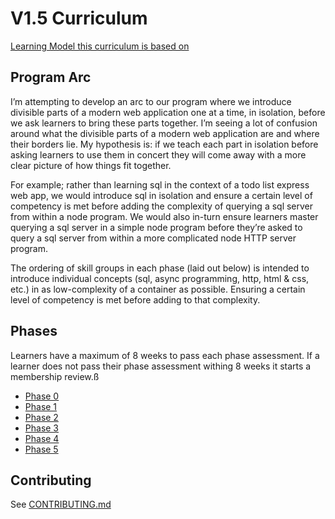 # V1.5 Curriculum

[Learning Model this curriculum is based on](https://docs.google.com/document/d/1hYsvbiqqsx3NN8EdaGFAES6y0vaJl5lkuoWIv22fON0/edit)

## Program Arc

I’m attempting to develop an arc to our program where we introduce divisible
parts of a modern web application one at a time, in isolation, before we ask
learners to bring these parts together. I’m seeing a lot of confusion around
what the divisible parts of a modern web application are and where their
borders lie. My hypothesis is: if we teach each part in isolation before asking
learners to use them in concert they will come away with a more clear picture
of how things fit together.

For example; rather than learning sql in the context of a todo list express
web app, we would introduce sql in isolation and ensure a certain level of
competency is met before adding the complexity of querying a sql server from
within a node program. We would also in-turn ensure learners master querying
a sql server in a simple node program before they’re asked to query a sql
server from within a more complicated node HTTP server program.

The ordering of skill groups in each phase (laid out below) is intended to
introduce individual concepts (sql, async programming, http, html & css, etc.)
in as low-complexity of a container as possible. Ensuring a certain level of
competency is met before adding to that complexity.


## Phases

Learners have a maximum of 8 weeks to pass each phase assessment. If a learner
does not pass their phase assessment withing 8 weeks it starts a membership
review.ß


- [Phase 0](./phases/0)
- [Phase 1](./phases/1)
- [Phase 2](./phases/2)
- [Phase 3](./phases/3)
- [Phase 4](./phases/4)
- [Phase 5](./phases/5)



## Contributing

See [CONTRIBUTING.md](./CONTRIBUTING.md)
